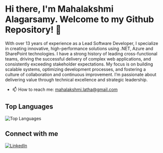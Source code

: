 # Hi there, I'm Mahalakshmi Alagarsamy. Welcome to my Github Repository! 👋

With over 13 years of experience as a Lead Software Developer, I specialize in creating innovative, high-performance solutions using .NET, Azure and SharePoint technologies. I have a strong history of leading cross-functional teams, driving the successful delivery of complex web applications, and consistently exceeding stakeholder expectations. My focus is on building scalable systems, optimizing development processes, and fostering a culture of collaboration and continuous improvement. I’m passionate about delivering value through technical excellence and strategic leadership.

- 📫 How to reach me: mahalakshmi.latha@gmail.com



## Top Languages

![Top Languages](https://github-readme-stats.vercel.app/api/top-langs/?username=mahalakshmilatha&layout=compact)

## Connect with me

[![LinkedIn](https://img.shields.io/badge/LinkedIn-Connect-blue)](https://www.linkedin.com/in/mahalakshmi-alagarsamy-47417518/)




